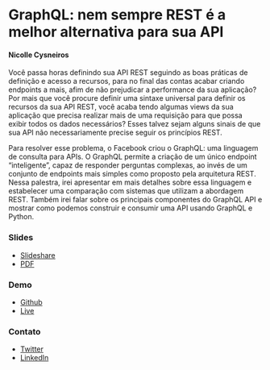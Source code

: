 GraphQL: nem sempre REST é a melhor alternativa para sua API
===

#### Nicolle Cysneiros

Você passa horas definindo sua API REST seguindo as boas práticas de definição e acesso a recursos, para no final das contas acabar criando endpoints a mais, afim de não prejudicar a performance da sua aplicação? Por mais que você procure definir uma sintaxe universal para definir os recursos da sua API REST, você acaba tendo algumas views da sua aplicação que precisa realizar mais de uma requisição para que possa exibir todos os dados necessários? Esses talvez sejam alguns sinais de que sua API não necessariamente precise seguir os princípios REST.


Para resolver esse problema, o Facebook criou o GraphQL: uma linguagem de consulta para APIs. O GraphQL permite a criação de um único endpoint “inteligente”, capaz de responder perguntas complexas, ao invés de um conjunto de endpoints mais simples como proposto pela arquitetura REST. Nessa palestra, irei apresentar em mais detalhes sobre essa linguagem e estabelecer uma comparação com sistemas que utilizam a abordagem REST. Também irei falar sobre os principais componentes do GraphQL API e mostrar como podemos construir e consumir uma API usando GraphQL e Python.


### Slides

- [Slideshare](https://speakerdeck.com/labcodes/graphql)
- [PDF](GraphQL.pdf)


### Demo
- [Github](https://github.com/nicysneiros)
- [Live](https://horcut.herokuapp.com/graphql/)


### Contato

- [Twitter](https://twitter.com/nicysneiros)
- [LinkedIn](https://www.linkedin.com/in/nicollecysneiros)